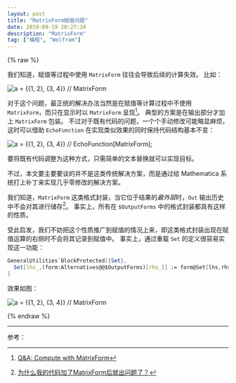 ```yaml
---
layout: post
title: "MatrixForm赋值问题"
date: 2019-09-19 20:27:34
description: "MatrixForm"
tag: ["编程", "Wolfram"]
---
```


{% raw %}

我们知道，赋值等过程中使用 `MatrixForm` 往往会导致后续的计算失效。
比如：

![a = {{1, 2}, {3, 4}} // MatrixForm](/image/posts/MatrixFormProblem/problem.svg)

对于这个问题，最正统的解决办法当然是在赋值等计算过程中不使用 `MatrixForm`，而只在显示时以 `MatrixForm` 呈现[^1]。
典型的方案是在输出部分才加上 `MatrixForm` 包装。
不过对于既有代码的问题，一个个手动修改可能略显麻烦，这时可以借助 `EchoFunction` 在实现类似效果的同时保持代码结构基本不变：

![a = {{1, 2}, {3, 4}} // EchoFunction[MatrixForm];](/image/posts/MatrixFormProblem/solution-echo.svg)

要将既有代码调整为这种方式，只需简单的文本替换就可以实现目标。

不过，本文要主要要谈的并不是这类传统解决方案，而是通过给 Mathematica 系统打上补丁来实现几乎零修改的解决方案。

我们知道，`MatrixForm` 这类格式封装，当它位于结果的*最外层*时，`Out` 输出历史中不会对其进行储存[^2]。
事实上，所有在 `$OutputForms` 中的格式封装都具有这样的性质。

受此启发，我们不妨把这个性质推广到赋值的情况上来，即这类格式封装出现在赋值运算的右侧时不会将其记录到赋值中。
事实上，通过重载 `Set` 的定义很容易实现这一功能：

```mathematica
GeneralUtilities`BlockProtected[{Set},
  Set[lhs_,(form:Alternatives@@$OutputForms)[rhs_]] := form@Set[lhs,rhs]
]
```

效果如图：

![a = {{1, 2}, {3, 4}} // MatrixForm](/image/posts/MatrixFormProblem/solution.svg)

{% endraw %}

----

参考：

[^1]: [Q&A: Compute with MatrixForm](http://people.math.umass.edu/~murray/Math_421_Eisenberg/Notes/Mathematica_Q___A/MatrixForm/matrixform.html)
[^2]: [为什么我的代码加了MatrixForm后就出问题了？](https://note.youdao.com/ynoteshare1/index.html?id=d0a57819857f2771ca669eb54819e3d1&type=note)
